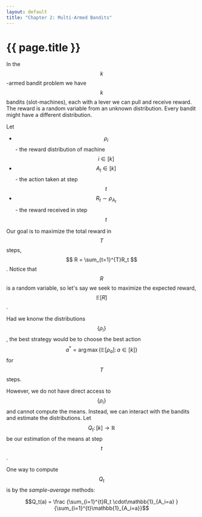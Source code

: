 ```yaml
---
layout: default
title: "Chapter 2: Multi-Armed Bandits"
---
```


# {{ page.title }}

In the $$k$$-armed bandit problem we have $$k$$
bandits (slot-machines), each with a lever
we can pull and receive reward. The reward is a random variable
from an unknown distribution. Every bandit might have 
a different distribution.

Let 
- $$\rho_i$$ - the reward distribution of machine $$i\in[k]$$
- $$A_t\in[k]$$ - the action taken at step $$t$$
- $$R_t \sim \rho_{A_t}$$ - the reward received in step $$t$$

Our goal is to maximize the total reward in $$T$$ steps,
$$ R = \sum_{t=1}^{T}R_t $$. Notice that $$R$$ is a random variable,
so let's say we seek to maximize the expected reward, $$\mathbb{E}[R]$$.

Had we knonw the distributions $$\{\rho_i\}$$,
the best strategy would be to choose the best action
$$a^* = \arg\max \{\mathbb{E}[\rho_a] \colon a\in [k]\}$$ 
for $$T$$ steps.

However, we do not have direct access to $$\{\rho_i\}$$ and cannot
compute the means. Instead, we can interact with the bandits and
estimate the distributions.
Let $$Q_t\colon[k]\to\mathbb{R}$$ be our estimation of the means
at step $$t$$.

One way to compute $$Q_t$$ is by the *sample-average* methods:
```math
Q_t(a)
=
\frac
{\sum_{i=1}^{t}R_t \cdot\mathbb{1}_{A_i=a} }
{\sum_{i=1}^{t}\mathbb{1}_{A_i=a}}
```
